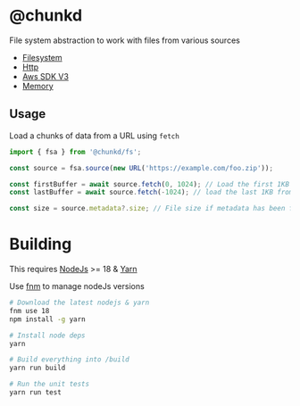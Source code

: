 # @chunkd

File system abstraction to work with files from various sources

- [Filesystem](./packages/source-file/)
- [Http](./packages//source-http/)
- [Aws SDK V3](./packages/source-aws/)
- [Memory](./packages/source-memory/)

## Usage

Load a chunks of data from a URL using `fetch`

```typescript
import { fsa } from '@chunkd/fs';

const source = fsa.source(new URL('https://example.com/foo.zip'));

const firstBuffer = await source.fetch(0, 1024); // Load the first 1KB from the source
const lastBuffer = await source.fetch(-1024); // load the last 1KB from the source

const size = source.metadata?.size; // File size if metadata has been fetched
```

# Building

This requires [NodeJs](https://nodejs.org/en/) >= 18 & [Yarn](https://yarnpkg.com/en/)

Use [fnm](https://github.com/Schniz/fnm) to manage nodeJs versions

```bash
# Download the latest nodejs & yarn
fnm use 18
npm install -g yarn

# Install node deps
yarn

# Build everything into /build
yarn run build

# Run the unit tests
yarn run test
```
